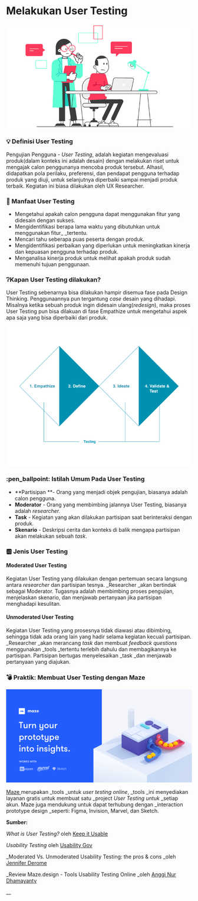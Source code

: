 # Melakukan User Testing

![Sumber: usabilitygeek.com](<../../assets/image (22).png>)

### :bulb: Definisi User Testing

Pengujian Pengguna - _User Testing_, adalah kegiatan mengevaluasi produk(dalam konteks ini adalah desain) dengan melakukan riset untuk mengajak calon penggunanya mencoba produk tersebut. Alhasil, didapatkan pola perilaku, preferensi, dan pendapat pengguna terhadap produk yang diuji, untuk selanjutnya diperbaiki sampai menjadi produk terbaik. Kegiatan ini biasa dilakukan oleh UX Researcher.

### :dart: Manfaat User Testing

* Mengetahui apakah calon pengguna dapat menggunakan fitur yang didesain dengan sukses.
* Mengidentifikasi berapa lama waktu yang dibutuhkan untuk menggunakan fitur_ _tertentu.
* Mencari tahu seberapa puas peserta dengan produk.
* Mengidentifikasi perbaikan yang diperlukan untuk meningkatkan kinerja dan kepuasan pengguna terhadap produk.
* Menganalisa kinerja produk untuk melihat apakah produk sudah memenuhi tujuan penggunaan.

### :grey_question:Kapan User Testing dilakukan?

User Testing sebenarnya bisa dilakukan hampir disemua fase pada Design Thinking. Penggunaannya pun tergantung _case_ desain yang dihadapi. Misalnya ketika sebuah produk ingin didesain ulang(_redesign_), maka proses User Testing pun bisa dilakuan di fase Empathize untuk mengetahui aspek apa saja yang bisa diperbaiki dari produk.

![Sumber: thoughtbot.com](<../../assets/Frame 30 (1).png>)

### :pen_ballpoint: Istilah Umum Pada User Testing

* **Partisipan **- Orang yang menjadi objek pengujian, biasanya adalah calon pengguna.
* **Moderator** - Orang yang membimbing jalannya User Testing, biasanya adalah _researcher._
* **Task** - Kegiatan yang akan dilakukan partisipan saat berinteraksi dengan produk.
* **Skenario** - Deskripsi cerita dan konteks di balik mengapa partisipan akan melakukan sebuah _task_.

### :ab: Jenis User Testing

#### Moderated User Testing

Kegiatan User Testing yang dilakukan dengan pertemuan secara langsung antara _researcher_ dan partisipan tesnya. _Researcher _akan bertindak sebagai Moderator. Tugasnya adalah membimbing proses pengujian, menjelaskan skenario, dan menjawab pertanyaan jika partisipan menghadapi kesulitan.

#### Unmoderated User Testing

Kegiatan User Testing yang prosesnya tidak diawasi atau dibimbing, sehingga tidak ada orang lain yang hadir selama kegiatan kecuali partisipan. _Researcher _akan merancang _task_ dan membuat _feedback questions_ menggunakan _tools _tertentu terlebih dahulu dan membagikannya ke partisipan. Partisipan bertugas menyelesaikan _task _dan menjawab pertanyaan yang diajukan.

### :bomb: Praktik: Membuat User Testing dengan Maze

![Sumber: maze.co](<../../assets/image (21).png>)

[Maze ](https://maze.co)merupakan _tools _untuk _user testing online_, _tools _ini menyediakan layanan gratis untuk membuat satu _project _User Testing untuk_ _setiap akun. Maze juga mendukung untuk dapat terhubung dengan _interaction prototype design _seperti: Figma, Invision, Marvel, dan Sketch.

**Sumber:**

_What is User Testing?_ oleh [Keep it Usable](https://www.keepitusable.com/blog/what-is-user-testing/)

_Usability Testing_ oleh [Usability Gov](https://www.usability.gov/how-to-and-tools/methods/usability-testing.html)

_Moderated Vs. Unmoderated Usability Testing: the pros & cons _oleh [Jennifer Derome](https://www.usertesting.com/blog/moderated-vs-unmoderated-usability-testing)

_Review Maze.design - Tools Usability Testing Online _oleh [Anggi Nur Dhamayanty](https://medium.com/gizalab/review-maze-design-tools-usability-testing-online-bdbcdecd126a)

__
